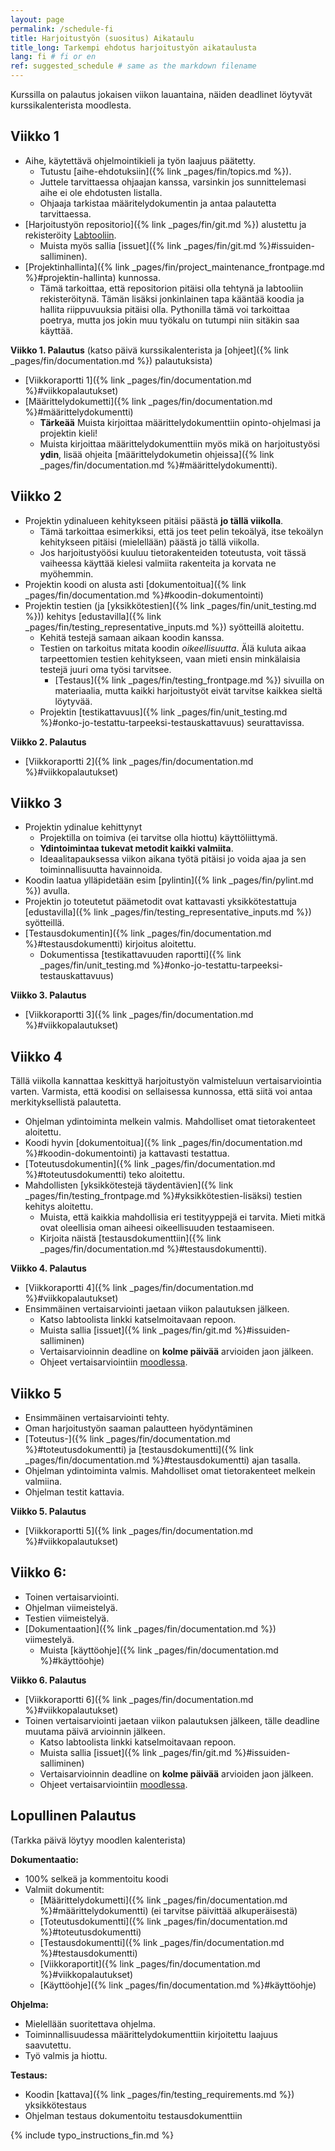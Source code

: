 ```yaml
---
layout: page
permalink: /schedule-fi
title: Harjoitustyön (suositus) Aikataulu  
title_long: Tarkempi ehdotus harjoitustyön aikataulusta
lang: fi # fi or en
ref: suggested_schedule # same as the markdown filename
---
```


Kurssilla on palautus jokaisen viikon lauantaina, näiden deadlinet löytyvät kurssikalenterista moodlesta. 

## Viikko 1
- Aihe, käytettävä ohjelmointikieli ja työn laajuus päätetty.
    - Tutustu [aihe-ehdotuksiin]({% link _pages/fin/topics.md %}).
    - Juttele tarvittaessa ohjaajan kanssa, varsinkin jos sunnittelemasi aihe ei ole ehdotusten listalla. 
    - Ohjaaja tarkistaa määritelydokumentin ja antaa palautetta tarvittaessa. 
- [Harjoitustyön repositorio]({% link _pages/fin/git.md %}) alustettu ja rekisteröity [Labtooliin](https://study.cs.helsinki.fi/labtool/).
    - Muista myös sallia [issuet]({% link _pages/fin/git.md %}#issuiden-salliminen).
- [Projektinhallinta]({% link _pages/fin/project_maintenance_frontpage.md %}#projektin-hallinta) kunnossa.
    - Tämä tarkoittaa, että repositorion pitäisi olla tehtynä ja labtooliin rekisteröitynä. Tämän lisäksi jonkinlainen tapa kääntää koodia
      ja hallita riippuvuuksia pitäisi olla. Pythonilla tämä voi tarkoittaa poetrya, mutta jos jokin muu työkalu on
      tutumpi niin sitäkin saa käyttää. 

**Viikko 1. Palautus** (katso päivä kurssikalenterista ja [ohjeet]({% link _pages/fin/documentation.md %}) palautuksista)
- [Viikkoraportti 1]({% link _pages/fin/documentation.md %}#viikkopalautukset)
- [Määrittelydokumetti]({% link _pages/fin/documentation.md %}#määrittelydokumentti)
    - **Tärkeää** Muista kirjoittaa määrittelydokumenttiin opinto-ohjelmasi ja projektin kieli!
    - Muista kirjoittaa määrittelydokumenttiin myös mikä on harjoitustyösi **ydin**, lisää ohjeita [määrittelydokumetin ohjeissa]({% link _pages/fin/documentation.md %}#määrittelydokumentti).


## Viikko 2
- Projektin ydinalueen kehitykseen pitäisi päästä **jo tällä viikolla**. 
    - Tämä tarkoittaa esimerkiksi, että jos teet pelin tekoälyä, itse tekoälyn kehitykseen pitäisi (mielellään) päästä jo tällä viikolla. 
    - Jos harjoitustyöösi kuuluu tietorakenteiden toteutusta, voit tässä vaiheessa käyttää kielesi valmiita rakenteita ja korvata ne myöhemmin.
- Projektin koodi on alusta asti [dokumentoitua]({% link _pages/fin/documentation.md %}#koodin-dokumentointi) 
- Projektin testien (ja [yksikkötestien]({% link _pages/fin/unit_testing.md %})) kehitys [edustavilla]({% link _pages/fin/testing_representative_inputs.md %}) syötteillä aloitettu.
    - Kehitä testejä samaan aikaan koodin kanssa. 
    - Testien on tarkoitus mitata koodin *oikeellisuutta*. Älä kuluta aikaa tarpeettomien testien kehitykseen, vaan mieti ensin minkälaisia testejä juuri oma työsi tarvitsee. 
        - [Testaus]({% link _pages/fin/testing_frontpage.md %}) sivuilla on materiaalia, mutta kaikki harjoitustyöt eivät tarvitse kaikkea sieltä löytyvää. 
    - Projektin [testikattavuus]({% link _pages/fin/unit_testing.md %}#onko-jo-testattu-tarpeeksi-testauskattavuus) seurattavissa. 

**Viikko 2. Palautus**
- [Viikkoraportti 2]({% link _pages/fin/documentation.md %}#viikkopalautukset)

## Viikko 3
- Projektin ydinalue kehittynyt
    - Projektilla on toimiva (ei tarvitse olla hiottu) käyttöliittymä. 
    - **Ydintoimintaa tukevat metodit kaikki valmiita**. 
    - Ideaalitapauksessa viikon aikana työtä pitäisi jo voida ajaa ja sen toiminnallisuutta havainnoida. 
- Koodin laatua ylläpidetään esim [pylintin]({% link _pages/fin/pylint.md %}) avulla.
- Projektin jo toteutetut päämetodit ovat kattavasti yksikkötestattuja [edustavilla]({% link _pages/fin/testing_representative_inputs.md %}) syötteillä. 
- [Testausdokumentin]({% link _pages/fin/documentation.md %}#testausdokumentti) kirjoitus aloitettu. 
    - Dokumentissa [testikattavuuden raportti]({% link _pages/fin/unit_testing.md %}#onko-jo-testattu-tarpeeksi-testauskattavuus)


**Viikko 3. Palautus**
- [Viikkoraportti 3]({% link _pages/fin/documentation.md %}#viikkopalautukset)


## Viikko 4
Tällä viikolla kannattaa keskittyä harjoitustyön valmisteluun vertaisarviointia varten. 
Varmista, että koodisi on sellaisessa kunnossa, että siitä voi antaa merkityksellistä palautetta.

- Ohjelman ydintoiminta melkein valmis. Mahdolliset omat tietorakenteet aloitettu. 
- Koodi hyvin [dokumentoitua]({% link _pages/fin/documentation.md %}#koodin-dokumentointi) ja kattavasti testattua. 
- [Toteutusdokumentin]({% link _pages/fin/documentation.md %}#toteutusdokumentti) teko aloitettu. 
- Mahdollisten [yksikkötestejä täydentävien]({% link _pages/fin/testing_frontpage.md %}#yksikkötestien-lisäksi) testien kehitys aloitettu.
    - Muista, että kaikkia mahdollisia eri testityyppejä ei tarvita. Mieti mitkä ovat oleellisia oman aiheesi oikeellisuuden testaamiseen. 
    - Kirjoita näistä [testausdokumenttiin]({% link _pages/fin/documentation.md %}#testausdokumentti).


**Viikko 4. Palautus** 
- [Viikkoraportti 4]({% link _pages/fin/documentation.md %}#viikkopalautukset)
- Ensimmäinen vertaisarviointi jaetaan viikon palautuksen jälkeen. 
    - Katso labtoolista linkki katselmoitavaan repoon. 
    - Muista sallia [issuet]({% link _pages/fin/git.md %}#issuiden-salliminen)
    - Vertaisarvioinnin deadline on **kolme päivää** arvioiden jaon jälkeen.
    - Ohjeet vertaisarviointiin [moodlessa]({{site.moodle}}). 

## Viikko 5
- Ensimmäinen vertaisarviointi tehty. 
- Oman harjoitustyön saaman palautteen hyödyntäminen
- [Toteutus-]({% link _pages/fin/documentation.md %}#toteutusdokumentti) ja [testausdokumentti]({% link _pages/fin/documentation.md %}#testausdokumentti) ajan tasalla. 
- Ohjelman ydintoiminta valmis. Mahdolliset omat tietorakenteet melkein valmiina. 
- Ohjelman testit kattavia. 

**Viikko 5. Palautus** 
- [Viikkoraportti 5]({% link _pages/fin/documentation.md %}#viikkopalautukset)



## Viikko 6:
- Toinen vertaisarviointi.
- Ohjelman viimeistelyä.
- Testien viimeistelyä. 
- [Dokumentaation]({% link _pages/fin/documentation.md %}) viimestelyä. 
    - Muista [käyttöohje]({% link _pages/fin/documentation.md %}#käyttöohje)

**Viikko 6. Palautus**
- [Viikkoraportti 6]({% link _pages/fin/documentation.md %}#viikkopalautukset)
- Toinen vertaisarviointi jaetaan viikon palautuksen jälkeen, tälle deadline muutama päivä arvioinnin jälkeen. 
    - Katso labtoolista linkki katselmoitavaan repoon. 
    - Muista sallia [issuet]({% link _pages/fin/git.md %}#issuiden-salliminen)
    - Vertaisarvioinnin deadline on **kolme päivää** arvioiden jaon jälkeen.
    - Ohjeet vertaisarviointiin [moodlessa]({{site.moodle}}). 

## Lopullinen Palautus
(Tarkka päivä löytyy moodlen kalenterista)

**Dokumentaatio:**
- 100% selkeä ja kommentoitu koodi
- Valmiit dokumentit:
    - [Määrittelydokumetti]({% link _pages/fin/documentation.md %}#määrittelydokumentti) (ei tarvitse päivittää alkuperäisestä)
    - [Toteutusdokumentti]({% link _pages/fin/documentation.md %}#toteutusdokumentti)
    - [Testausdokumentti]({% link _pages/fin/documentation.md %}#testausdokumentti)
    - [Viikkoraportit]({% link _pages/fin/documentation.md %}#viikkopalautukset)
    - [Käyttöohje]({% link _pages/fin/documentation.md %}#käyttöohje)

**Ohjelma:**
-   Mielellään suoritettava ohjelma. 
-   Toiminnallisuudessa määrittelydokumenttiin kirjoitettu laajuus saavutettu.  
-   Työ valmis ja hiottu.

**Testaus:**
-   Koodin [kattava]({% link _pages/fin/testing_requirements.md %}) yksikkötestaus
-   Ohjelman testaus dokumentoitu testausdokumenttiin

{% include typo_instructions_fin.md %}

